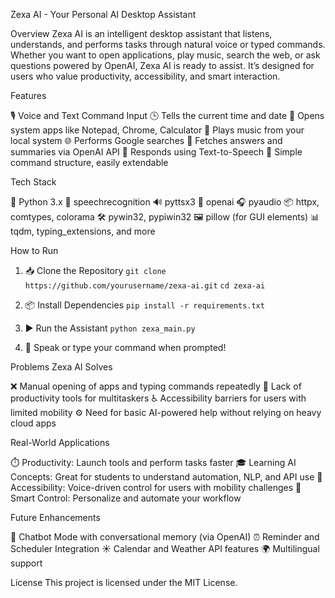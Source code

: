 Zexa AI - Your Personal AI Desktop Assistant

Overview
Zexa AI is an intelligent desktop assistant that listens, understands, and performs tasks through natural voice or typed commands. Whether you want to open applications, play music, search the web, or ask questions powered by OpenAI, Zexa AI is ready to assist. It’s designed for users who value productivity, accessibility, and smart interaction.

Features

🎙️ Voice and Text Command Input
🕒 Tells the current time and date
📁 Opens system apps like Notepad, Chrome, Calculator
🎵 Plays music from your local system
🌐 Performs Google searches
🤖 Fetches answers and summaries via OpenAI API
💬 Responds using Text-to-Speech
🧩 Simple command structure, easily extendable

Tech Stack

🐍 Python 3.x
🎤 speechrecognition
🔊 pyttsx3
🧠 openai
🎧 pyaudio
📦 httpx, comtypes, colorama
🛠️ pywin32, pypiwin32
🖼️ pillow (for GUI elements)
📊 tqdm, typing\_extensions, and more

How to Run

1. 📥 Clone the Repository
   `git clone https://github.com/yourusername/zexa-ai.git`
   `cd zexa-ai`

2. 📦 Install Dependencies
   `pip install -r requirements.txt`

3. ▶️ Run the Assistant
   `python zexa_main.py`

4. 🎤 Speak or type your command when prompted!

Problems Zexa AI Solves

❌ Manual opening of apps and typing commands repeatedly
🚫 Lack of productivity tools for multitaskers
♿ Accessibility barriers for users with limited mobility
⚙️ Need for basic AI-powered help without relying on heavy cloud apps

Real-World Applications

⏱️ Productivity: Launch tools and perform tasks faster
🎓 Learning AI Concepts: Great for students to understand automation, NLP, and API use
🦾 Accessibility: Voice-driven control for users with mobility challenges
🤖 Smart Control: Personalize and automate your workflow

Future Enhancements

💬 Chatbot Mode with conversational memory (via OpenAI)
⏰ Reminder and Scheduler Integration
☀️ Calendar and Weather API features
🌍 Multilingual support

License
This project is licensed under the MIT License.
